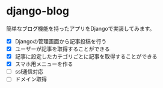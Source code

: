 # django-blog

簡単なブログ機能を持ったアプリをDjangoで実装してみます。

- [x] Djangoの管理画面から記事投稿を行う
- [x] ユーザーが記事を取得することができる
- [x] 記事に設定したカテゴリごとに記事を取得することができる
- [x] スマホ用メニューを作る
- [ ] ssl通信対応
- [ ] ドメイン取得
